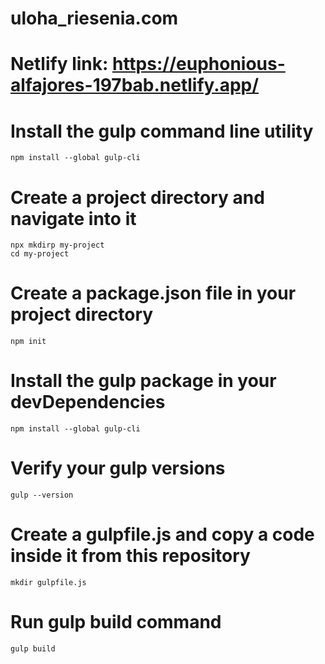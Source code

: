 # uloha_riesenia.com

# Netlify link: https://euphonious-alfajores-197bab.netlify.app/

# Install the gulp command line utility
```
npm install --global gulp-cli
```
# Create a project directory and navigate into it
```
npx mkdirp my-project
cd my-project
```
# Create a package.json file in your project directory
```
npm init
```
# Install the gulp package in your devDependencies
```
npm install --global gulp-cli
```
# Verify your gulp versions
```
gulp --version
```
# Create a gulpfile.js and copy a code inside it from this repository
```
mkdir gulpfile.js
```

# Run gulp build command
```
gulp build
```
